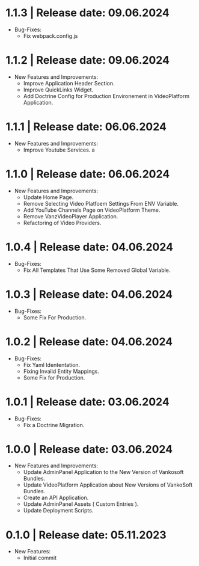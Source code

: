 1.1.3	|	Release date: **09.06.2024**
============================================
* Bug-Fixes:
  - Fix webpack.config.js


1.1.2	|	Release date: **09.06.2024**
============================================
* New Features and Improvements:
  - Improve Application Header Section.
  - Improve QuickLinks Widget.
  - Add Doctrine Config for Production Environement in VideoPlatform Application.


1.1.1	|	Release date: **06.06.2024**
============================================
* New Features and Improvements:
  - Improve Youtube Services.
a


1.1.0	|	Release date: **06.06.2024**
============================================
* New Features and Improvements:
  - Update Home Page.
  - Remove Selecting Video Platfoem Settings From ENV Variable.
  - Add YouTube Channels Page on VideoPlatform Theme.
  - Remove VanzVideoPlayer Application.
  - Refactoring of Video Providers.


1.0.4	|	Release date: **04.06.2024**
============================================
* Bug-Fixes:
  - Fix All Templates That Use Some Removed Global Variable.


1.0.3	|	Release date: **04.06.2024**
============================================
* Bug-Fixes:
  - Some Fix For Production.


1.0.2	|	Release date: **04.06.2024**
============================================
* Bug-Fixes:
  - Fix Yaml Idententation.
  - Fixing Invalid Entity Mappings.
  - Some Fix for Production.


1.0.1	|	Release date: **03.06.2024**
============================================
* Bug-Fixes:
  - Fix a Doctrine Migration.


1.0.0	|	Release date: **03.06.2024**
============================================
* New Features and Improvements:
  - Update AdminPanel Application to the New Version of Vankosoft Bundles.
  - Update VideoPlatform Application about New Versions of VankoSoft Bundles.
  - Create an API Application.
  - Update AdminPanel Assets ( Custom Entries ).
  - Update Deployment Scripts.



0.1.0	|	Release date: **05.11.2023**
============================================
* New Features:
  - Initial commit


